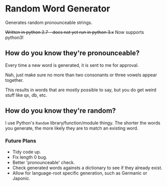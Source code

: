 # Random Word Generator
Generates random pronounceable strings.

~~Written in python 2.7 - does not yet run in python 3.x~~ Now supports python3!

## How do you know they're pronounceable?
Every time a new word is generated, it is sent to me for approval.

Nah, just make sure no more than two consonants or three vowels appear together.

This results in words that are mostly possible to say, but you do get weird stuff like qx, db, etc.

## How do you know they're random?
I use Python's `Random` library/function/module thingy. The shorter the words you generate, the more likely they are to match an existing word.

### Future Plans
- Tidy code up.
- Fix length 0 bug.
- Better 'pronounceable' check.
- Check generated words againsts a dictionary to see if they already exist.
- Allow for language-root specific generation, such as Germanic or Japonic.
